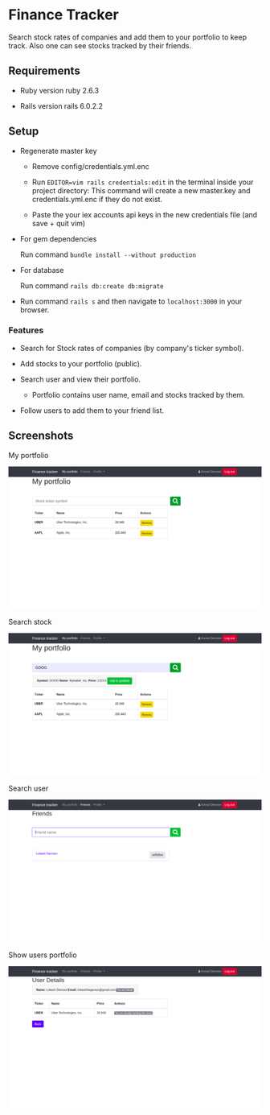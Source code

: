 # Finance Tracker

Search stock rates of companies and add them to your portfolio to keep track. Also one can see stocks tracked by their friends.

## Requirements
* Ruby version
    ruby 2.6.3

* Rails version
    rails 6.0.2.2

## Setup 
   
* Regenerate master key
    
    * Remove config/credentials.yml.enc
    
     * Run ````EDITOR=vim rails credentials:edit```` in the terminal inside your project directory: This command will create a new master.key and credentials.yml.enc if they do not exist.
    
     * Paste the your iex accounts api keys in the new credentials file (and save + quit vim)

* For gem dependencies

   Run command ```bundle install --without production``` 

* For database
    
    Run command ```rails db:create db:migrate```

* Run command ```rails s```   and then navigate to ```localhost:3000``` in your           browser.

### Features

* Search for Stock rates of companies (by company's ticker symbol).

* Add stocks to your portfolio (public).

* Search user and view their portfolio.
    * Portfolio contains user name, email and stocks tracked by them.

* Follow users to add them to your friend list. 

## Screenshots

My portfolio

![My portfolio](https://github.com/komaldevnani/finance-tracker/blob/master/screenshots/Screenshot%20from%202020-05-04%2023-58-41.png?raw=true)


Search stock

![search stock](https://github.com/komaldevnani/finance-tracker/blob/master/screenshots/Screenshot%20from%202020-05-05%2000-03-30.png?raw=true)


Search user

![friend page](https://github.com/komaldevnani/finance-tracker/blob/master/screenshots/Screenshot%20from%202020-05-05%2000-00-25.png?raw=true)


Show users portfolio

![show user](https://github.com/komaldevnani/finance-tracker/blob/master/screenshots/Screenshot%20from%202020-05-04%2023-59-49.png?raw=true)
